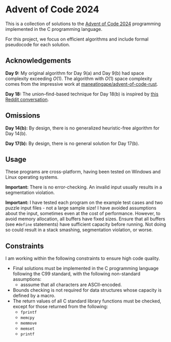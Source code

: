 <!-- README.md -->
<!-- Copyright (c) 2024-2025 Ishan Pranav -->
<!-- Licensed under the MIT license. -->

# Advent of Code 2024

This is a collection of solutions to the
[Advent of Code 2024](https://adventofcode.com/2024) programming implemented in
the C programming language.

For this project, we focus on efficient algorithms and include formal pseudocode
for each solution.

## Acknowledgements

**Day 9:** My original algorithm for Day 9(a) and Day 9(b) had space complexity
exceeding $O(1)$. The algorithm with $O(1)$ space complexity comes from the
impressive work at [maneatingape/advent-of-code-rust](https://github.com/maneatingape/advent-of-code-rust).

**Day 18:** The union–find-based technique for Day 18(b)
is inspired by [this Reddit conversation](https://www.reddit.com/r/adventofcode/comments/1hguacy/comment/m2m8wlg/?utm_source=share&utm_medium=web3x&utm_name=web3xcss&utm_term=1&utm_content=share_button).

## Omissions

**Day 14(b):** By design, there is no generalized heuristic-free algorithm for
Day 14(b).

**Day 17(b):** By design, there is no general solution for Day 17(b).

## Usage

These programs are cross-platform, having been tested on Windows and Linux
operating systems.

**Important:** There is no error-checking. An invalid input usually results in a
segmentation violation.

**Important:** I have tested each program on the example test cases and two
puzzle input files - not a large sample size! I have avoided assumptions about
the input, sometimes even at the cost of performance. However, to avoid memory
allocation, all buffers have fixed sizes. Ensure that all buffers (see `#define`
statements) have sufficient capacity before running. Not doing so could result
in a stack smashing, segmentation violation, or worse.

## Constraints

I am working within the following constraints to ensure high code quality.

* Final solutions must be implemented in the C programming language following the C99 standard, with the following non-standard assumptions:
  * asssume that all characters are ASCII-encoded.
* Bounds checking is not required for data structures whose capacity is defined by a macro.
* The return values of all C standard library functions must be checked, except for those returned from the following:
  * `fprintf`
  * `memcpy`
  * `memmove`
  * `memset`
  * `printf`
